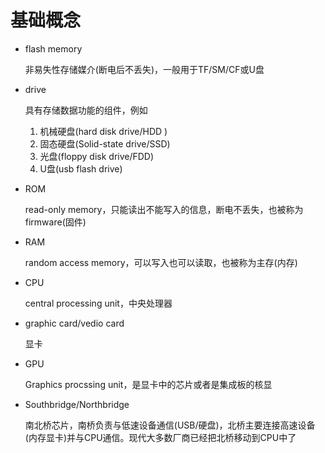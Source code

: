 # 基础概念

- flash memory

  非易失性存储媒介(断电后不丢失)，一般用于TF/SM/CF或U盘

- drive

  具有存储数据功能的组件，例如

  1. 机械硬盘(hard disk drive/HDD )
  2. 固态硬盘(Solid-state drive/SSD)
  3. 光盘(floppy disk drive/FDD)
  4. U盘(usb flash drive)

- ROM

  read-only memory，只能读出不能写入的信息，断电不丢失，也被称为firmware(固件)

- RAM

  random access memory，可以写入也可以读取，也被称为主存(内存)

- CPU

  central processing unit，中央处理器

- graphic card/vedio card

  显卡

- GPU

  Graphics procssing unit，是显卡中的芯片或者是集成板的核显

- Southbridge/Northbridge

  南北桥芯片，南桥负责与低速设备通信(USB/硬盘)，北桥主要连接高速设备(内存显卡)并与CPU通信。现代大多数厂商已经把北桥移动到CPU中了





